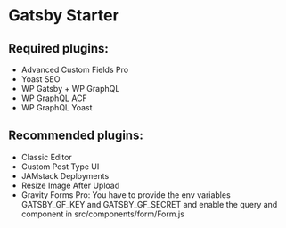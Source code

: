 # Gatsby Starter

## Required plugins:

- Advanced Custom Fields Pro
- Yoast SEO
- WP Gatsby + WP GraphQL
- WP GraphQL ACF
- WP GraphQL Yoast

## Recommended plugins:

- Classic Editor
- Custom Post Type UI
- JAMstack Deployments
- Resize Image After Upload
- Gravity Forms Pro:
  You have to provide the env variables GATSBY_GF_KEY and GATSBY_GF_SECRET and enable the query and component in src/components/form/Form.js
